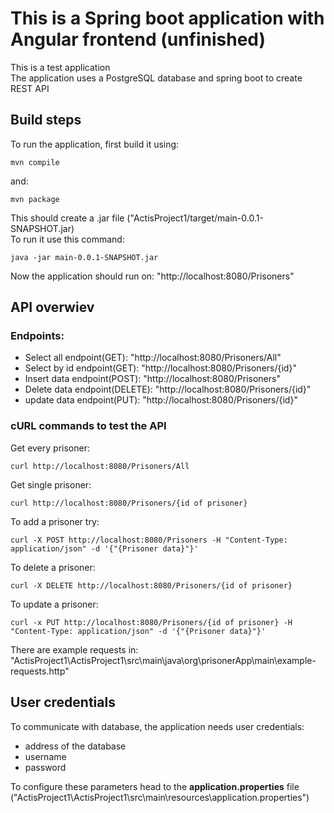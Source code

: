 # This is a Spring boot application with Angular frontend (unfinished)
This is a test application \
The application uses a PostgreSQL database and spring boot to create REST API 

## Build steps

To run the application, first build it using: 

	mvn compile

 and:

 	mvn package

  This should create a .jar file ("ActisProject1/target/main-0.0.1-SNAPSHOT.jar) \
  To run it use this command:

  	java -jar main-0.0.1-SNAPSHOT.jar

Now the application should run on: "http://localhost:8080/Prisoners"

## API overwiev

### Endpoints:

<ul>
  <li>Select all endpoint(GET): "http://localhost:8080/Prisoners/All"</li>
  <li>Select by id endpoint(GET): "http://localhost:8080/Prisoners/{id}"</li>
  <li>Insert data endpoint(POST): "http://localhost:8080/Prisoners"</li>
  <li>Delete data endpoint(DELETE): "http://localhost:8080/Prisoners/{id}"</li>
  <li>update data endpoint(PUT): "http://localhost:8080/Prisoners/{id}"</li>
</ul>

### cURL commands to test the API

Get every prisoner:

 	curl http://localhost:8080/Prisoners/All

Get single prisoner:

	curl http://localhost:8080/Prisoners/{id of prisoner}  

To add a prisoner try:

	curl -X POST http://localhost:8080/Prisoners -H "Content-Type: application/json" -d '{"{Prisoner data}"}'

 To delete a prisoner:

 	curl -X DELETE http://localhost:8080/Prisoners/{id of prisoner}

  To update a prisoner:

  	curl -x PUT http://localhost:8080/Prisoners/{id of prisoner} -H "Content-Type: application/json" -d '{"{Prisoner data}"}'

   There are example requests in: "ActisProject1\ActisProject1\src\main\java\org\prisonerApp\main\example-requests.http"

## User credentials
To communicate with database, the application needs user credentials: 
<ul>
  <li>address of the database</li>
  <li>username</li>
  <li>password</li>
</ul>
To configure these parameters head to the <b>application.properties</b> file ("ActisProject1\ActisProject1\src\main\resources\application.properties")

